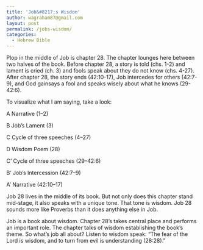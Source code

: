 ```yaml
---
title: 'Job&#8217;s Wisdom'
author: wagraham87@gmail.com
layout: post
permalink: /jobs-wisdom/
categories:
  - Hebrew Bible
---
```

Plop in the middle of Job is chapter 28. The chapter lounges here between two halves of the book. Before chapter 28, a story is told (chs. 1-2) and lament is cried (ch. 3) and fools speak about they do not know (chs. 4-27). After chapter 28, the story ends (42:10-17), Job intercedes for others (42:7-9), and God gainsays a fool and speaks wisely about what he knows (29-42:6).<!--more-->

To visualize what I am saying, take a look:

A Narrative (1–2)

B Job&#8217;s Lament (3)

C Cycle of three speeches (4–27)

D Wisdom Poem (28)

C&#8217; Cycle of three speeches (29­–42:6)

B&#8217; Job&#8217;s Intercession (42:7–9)

A&#8217; Narrative (42:10–17)

Job 28 lives in the middle of its book. But not only does this chapter stand mid-stage, it also speaks with a unique tone. That tone is wisdom. Job 28 sounds more like Proverbs than it does anything else in Job.

Job is a book about wisdom. Chapter 28&#8217;s takes central place and performs an important role. The chapter talks of wisdom establishing the book&#8217;s theme. So what&#8217;s job all about? Listen to wisdom speak: &#8220;The fear of the Lord is wisdom, and to turn from evil is understanding (28:28).&#8221;